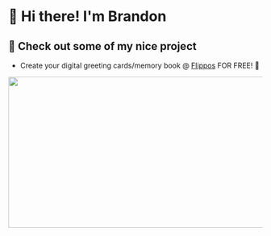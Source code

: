 # 👋 Hi there! I'm Brandon

## 🔔 Check out some of my nice project 
<!--START_SECTION:activity-->
- Create your digital greeting cards/memory book @ [Flippos](https://flippos.xyz) FOR FREE! 🎉

<!--START_SECTION:activity-->

<a>
<img
  src="https://render.gitanimals.org/farms/gc535"
  width="600"
  height="300"
/>
</a>

<!--
**gc535/gc535** is a ✨ _special_ ✨ repository because its `README.md` (this file) appears on your GitHub profile.

Here are some ideas to get you started:

- 🔭 I’m currently working on ...
- 🌱 I’m currently learning ...
- 👯 I’m looking to collaborate on ...
- 🤔 I’m looking for help with ...
- 💬 Ask me about ...
- 📫 How to reach me: ...
- 😄 Pronouns: ...
- ⚡ Fun fact: ...
-->
